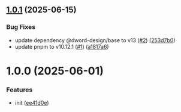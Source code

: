 ## [1.0.1](https://github.com/dword-design/base-config-playbook/compare/v1.0.0...v1.0.1) (2025-06-15)


### Bug Fixes

* update dependency @dword-design/base to v13 ([#2](https://github.com/dword-design/base-config-playbook/issues/2)) ([253d7b0](https://github.com/dword-design/base-config-playbook/commit/253d7b001095581aaf2087c5ff4410c034b219fd))
* update pnpm to v10.12.1 ([#1](https://github.com/dword-design/base-config-playbook/issues/1)) ([a1817a6](https://github.com/dword-design/base-config-playbook/commit/a1817a6cf4494a2c06dd8aa46748b5de6b7cfc6c))

# 1.0.0 (2025-06-01)


### Features

* init ([ee41d0e](https://github.com/dword-design/base-config-playbook/commit/ee41d0eb7e6ebeee092c0f0568c695e1bde3c043))

